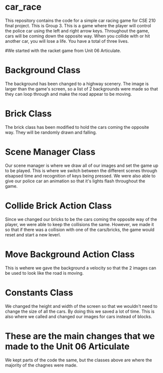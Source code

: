 # car_race
This repository contains the code for a simple car racing game for CSE 210 final project. This is Group 3.
This is a game where the player will control the police car using the left and right arrow keys.
Throughout the game, cars will be coming down the opposite way. When you collide with or hit another car,
you will lose a life. You have a total of three lives.

#We started with the racket game from Unit 06 Articulate.

# Background Class
The background has been changed to a highway scenery. The image is larger than the game's screen, so
a list of 2 backgrounds were made so that they can loop through and make the road appear to be moving.

# Brick Class
The brick class has been modified to hold the cars coming the opposite way. They will be randomly drawn and falling.

# Scene Manager Class
Our scene manager is where we draw all of our images and set the game up to be played. This is where we switch between
the different scenes through elsapsed time and recognition of keys being pressed. We were also able to give our police
car an animation so that it's lights flash throughout the game.

# Collide Brick Action Class
Since we changed our bricks to be the cars coming the opposite way of the player, we were able to keep the collisions the same.
However, we made it so that if there was a collision with one of the cars/bricks, the game would reset and start a new leverl.

# Move Background Action Class
This is wehere we gave the background a velocity so that the 2 images can be used to look like the road is moving.

# Constants Class
We changed the height and width of the screen so that we wouldn't need to change the size of all the cars. By doing this we saved
a lot of time. This is also where we called and changed our images for cars instead of blocks.

# These are the main changes that we made to the Unit 06 Articulate
We kept parts of the code the same, but the classes above are where the majority of the chagnes were made.
